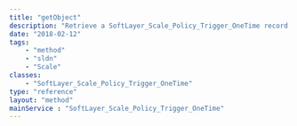 ```yaml
---
title: "getObject"
description: "Retrieve a SoftLayer_Scale_Policy_Trigger_OneTime record."
date: "2018-02-12"
tags:
    - "method"
    - "sldn"
    - "Scale"
classes:
    - "SoftLayer_Scale_Policy_Trigger_OneTime"
type: "reference"
layout: "method"
mainService : "SoftLayer_Scale_Policy_Trigger_OneTime"
---
```

